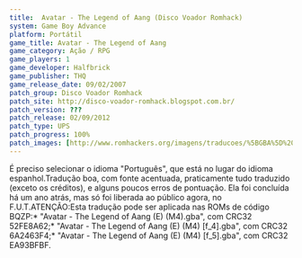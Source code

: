 ```yaml
---
title:  Avatar - The Legend of Aang (Disco Voador Romhack)
system: Game Boy Advance
platform: Portátil
game_title: Avatar - The Legend of Aang
game_category: Ação / RPG
game_players: 1
game_developer: Halfbrick
game_publisher: THQ
game_release_date: 09/02/2007
patch_group: Disco Voador Romhack
patch_site: http://disco-voador-romhack.blogspot.com.br/
patch_version: ???
patch_release: 02/09/2012
patch_type: UPS
patch_progress: 100%
patch_images: [http://www.romhackers.org/imagens/traducoes/%5BGBA%5D%20Avatar%20-%20The%20Last%20Airbender%20-%20Disco%20Voador%20Romhack%20-%201.png,http://www.romhackers.org/imagens/traducoes/%5BGBA%5D%20Avatar%20-%20The%20Last%20Airbender%20-%20Disco%20Voador%20Romhack%20-%202.png,http://www.romhackers.org/imagens/traducoes/%5BGBA%5D%20Avatar%20-%20The%20Last%20Airbender%20-%20Disco%20Voador%20Romhack%20-%203.png]
---
```

É preciso selecionar o idioma "Português", que está no lugar do idioma espanhol.Tradução boa, com fonte acentuada, praticamente tudo traduzido (exceto os créditos), e alguns poucos erros de pontuação. Ela foi concluída há um ano atrás, mas só foi liberada ao público agora, no F.U.T.ATENÇÃO:Esta tradução pode ser aplicada nas ROMs de código BQZP:* "Avatar - The Legend of Aang (E) (M4).gba", com CRC32 52FE8A62;* "Avatar - The Legend of Aang (E) (M4) [f_4].gba", com CRC32 6A2463F4;* "Avatar - The Legend of Aang (E) (M4) [f_5].gba", com CRC32 EA93BFBF.